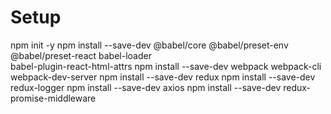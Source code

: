# Setup

npm init -y
npm install --save-dev @babel/core @babel/preset-env @babel/preset-react babel-loader \
 babel-plugin-react-html-attrs
npm install --save-dev webpack webpack-cli webpack-dev-server
npm install --save-dev redux
npm install --save-dev redux-logger
npm install --save-dev axios
npm install --save-dev redux-promise-middleware
